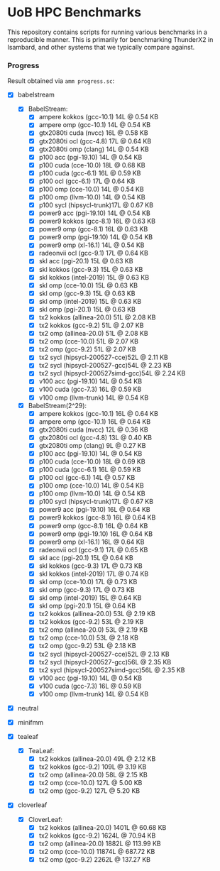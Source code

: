 # UoB HPC Benchmarks

This repository contains scripts for running various benchmarks in a reproducible manner.
This is primarily for benchmarking ThunderX2 in Isambard, and other systems that we typically compare against.

### Progress

Result obtained via `amm progress.sc`:

 - [x] babelstream
   - [x] BabelStream: 
     - [x] ampere kokkos       (gcc-10.1)     14L @ 0.54 KB
     - [x] ampere omp          (gcc-10.1)     14L @ 0.54 KB
     - [x] gtx2080ti cuda      (nvcc)         16L @ 0.58 KB
     - [x] gtx2080ti ocl       (gcc-4.8)      17L @ 0.64 KB
     - [x] gtx2080ti omp       (clang)        14L @ 0.54 KB
     - [x] p100 acc            (pgi-19.10)    14L @ 0.54 KB
     - [x] p100 cuda           (cce-10.0)     18L @ 0.68 KB
     - [x] p100 cuda           (gcc-6.1)      16L @ 0.59 KB
     - [x] p100 ocl            (gcc-6.1)      17L @ 0.64 KB
     - [x] p100 omp            (cce-10.0)     14L @ 0.54 KB
     - [x] p100 omp            (llvm-10.0)    14L @ 0.54 KB
     - [x] p100 sycl           (hipsycl-trunk)17L @ 0.67 KB
     - [x] power9 acc          (pgi-19.10)    14L @ 0.54 KB
     - [x] power9 kokkos       (gcc-8.1)      16L @ 0.63 KB
     - [x] power9 omp          (gcc-8.1)      16L @ 0.63 KB
     - [x] power9 omp          (pgi-19.10)    14L @ 0.54 KB
     - [x] power9 omp          (xl-16.1)      14L @ 0.54 KB
     - [x] radeonvii ocl       (gcc-9.1)      17L @ 0.64 KB
     - [x] skl acc             (pgi-20.1)     15L @ 0.63 KB
     - [x] skl kokkos          (gcc-9.3)      15L @ 0.63 KB
     - [x] skl kokkos          (intel-2019)   15L @ 0.63 KB
     - [x] skl omp             (cce-10.0)     15L @ 0.63 KB
     - [x] skl omp             (gcc-9.3)      15L @ 0.63 KB
     - [x] skl omp             (intel-2019)   15L @ 0.63 KB
     - [x] skl omp             (pgi-20.1)     15L @ 0.63 KB
     - [x] tx2 kokkos          (allinea-20.0) 51L @ 2.08 KB
     - [x] tx2 kokkos          (gcc-9.2)      51L @ 2.07 KB
     - [x] tx2 omp             (allinea-20.0) 51L @ 2.08 KB
     - [x] tx2 omp             (cce-10.0)     51L @ 2.07 KB
     - [x] tx2 omp             (gcc-9.2)      51L @ 2.07 KB
     - [x] tx2 sycl            (hipsycl-200527-cce)52L @ 2.11 KB
     - [x] tx2 sycl            (hipsycl-200527-gcc)54L @ 2.23 KB
     - [x] tx2 sycl            (hipsycl-200527simd-gcc)54L @ 2.24 KB
     - [x] v100 acc            (pgi-19.10)    14L @ 0.54 KB
     - [x] v100 cuda           (gcc-7.3)      16L @ 0.59 KB
     - [x] v100 omp            (llvm-trunk)   14L @ 0.54 KB
   - [x] BabelStream(2^29): 
     - [x] ampere kokkos       (gcc-10.1)     16L @ 0.64 KB
     - [x] ampere omp          (gcc-10.1)     16L @ 0.64 KB
     - [x] gtx2080ti cuda      (nvcc)         12L @ 0.36 KB
     - [x] gtx2080ti ocl       (gcc-4.8)      13L @ 0.40 KB
     - [x] gtx2080ti omp       (clang)        9L @ 0.27 KB
     - [x] p100 acc            (pgi-19.10)    14L @ 0.54 KB
     - [x] p100 cuda           (cce-10.0)     18L @ 0.69 KB
     - [x] p100 cuda           (gcc-6.1)      16L @ 0.59 KB
     - [x] p100 ocl            (gcc-6.1)      14L @ 0.57 KB
     - [x] p100 omp            (cce-10.0)     14L @ 0.54 KB
     - [x] p100 omp            (llvm-10.0)    14L @ 0.54 KB
     - [x] p100 sycl           (hipsycl-trunk)17L @ 0.67 KB
     - [x] power9 acc          (pgi-19.10)    16L @ 0.64 KB
     - [x] power9 kokkos       (gcc-8.1)      16L @ 0.64 KB
     - [x] power9 omp          (gcc-8.1)      16L @ 0.64 KB
     - [x] power9 omp          (pgi-19.10)    16L @ 0.64 KB
     - [x] power9 omp          (xl-16.1)      16L @ 0.64 KB
     - [x] radeonvii ocl       (gcc-9.1)      17L @ 0.65 KB
     - [x] skl acc             (pgi-20.1)     15L @ 0.64 KB
     - [x] skl kokkos          (gcc-9.3)      17L @ 0.73 KB
     - [x] skl kokkos          (intel-2019)   17L @ 0.74 KB
     - [x] skl omp             (cce-10.0)     17L @ 0.73 KB
     - [x] skl omp             (gcc-9.3)      17L @ 0.73 KB
     - [x] skl omp             (intel-2019)   15L @ 0.64 KB
     - [x] skl omp             (pgi-20.1)     15L @ 0.64 KB
     - [x] tx2 kokkos          (allinea-20.0) 53L @ 2.19 KB
     - [x] tx2 kokkos          (gcc-9.2)      53L @ 2.19 KB
     - [x] tx2 omp             (allinea-20.0) 53L @ 2.19 KB
     - [x] tx2 omp             (cce-10.0)     53L @ 2.18 KB
     - [x] tx2 omp             (gcc-9.2)      53L @ 2.18 KB
     - [x] tx2 sycl            (hipsycl-200527-cce)52L @ 2.13 KB
     - [x] tx2 sycl            (hipsycl-200527-gcc)56L @ 2.35 KB
     - [x] tx2 sycl            (hipsycl-200527simd-gcc)56L @ 2.35 KB
     - [x] v100 acc            (pgi-19.10)    14L @ 0.54 KB
     - [x] v100 cuda           (gcc-7.3)      16L @ 0.59 KB
     - [x] v100 omp            (llvm-trunk)   14L @ 0.54 KB
 - [x] neutral

 - [x] minifmm

 - [x] tealeaf
   - [x] TeaLeaf: 
     - [x] tx2 kokkos          (allinea-20.0) 49L @ 2.12 KB
     - [x] tx2 kokkos          (gcc-9.2)      109L @ 3.19 KB
     - [x] tx2 omp             (allinea-20.0) 58L @ 2.15 KB
     - [x] tx2 omp             (cce-10.0)     127L @ 5.00 KB
     - [x] tx2 omp             (gcc-9.2)      127L @ 5.20 KB
 - [x] cloverleaf
   - [x] CloverLeaf: 
     - [x] tx2 kokkos          (allinea-20.0) 1401L @ 60.68 KB
     - [x] tx2 kokkos          (gcc-9.2)      1624L @ 70.94 KB
     - [x] tx2 omp             (allinea-20.0) 1882L @ 113.99 KB
     - [x] tx2 omp             (cce-10.0)     11874L @ 687.72 KB
     - [x] tx2 omp             (gcc-9.2)      2262L @ 137.27 KB
